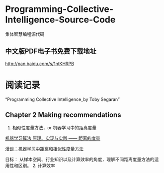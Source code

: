 # Programming-Collective-Intelligence-Source-Code
集体智慧编程源代码

## 中文版PDF电子书免费下载地址

http://pan.baidu.com/s/1ntKHRPB


# 阅读记录
“Programming Collective Intelligence_by Toby Segaran”

## Chapter 2 Making recommendations
1. 相似性度量方法，or 机器学习中的距离度量 

[机器学习算法 原理、实现与实践 —— 距离的度量](http://www.cnblogs.com/ronny/p/4080442.html)

[漫谈：机器学习中距离和相似性度量方法](http://www.cnblogs.com/daniel-D/p/3244718.html)

目标： 从样本空间、行业知识以及计算效率的角度，理解不同距离度量方法的适用性和区别。
2. 计算效率


